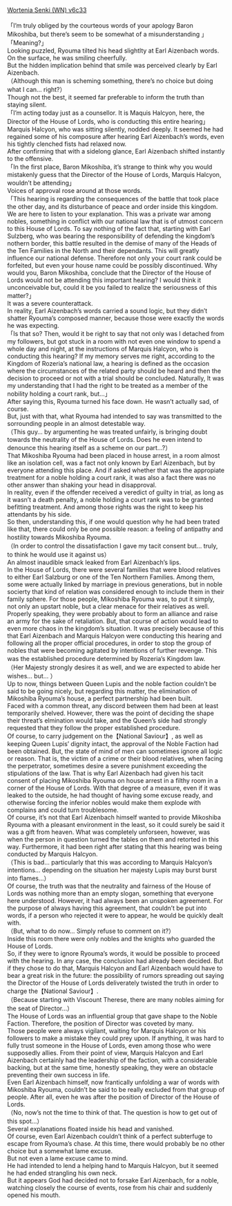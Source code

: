 [Wortenia Senki (WN) v6c33](https://translationsdrt.wordpress.com/2020/06/03/wortenia-senki-v6c33/)
<br/><br/>
「I’m truly obliged by the courteous words of your apology Baron Mikoshiba, but there’s seem to be somewhat of a misunderstanding 」<br/>
「Meaning?」<br/>
Looking puzzled, Ryouma tilted his head slightlty at Earl Aizenbach words.<br/>
On the surface, he was smiling cheerfully.<br/>
But the hidden implication behind that smile was perceived clearly by Earl Aizenbach.<br/>
（Although this man is scheming something, there’s no choice but doing what I can… right?）<br/>
Though not the best, it seemed far preferable to inform the truth than staying silent.<br/>
「I’m acting today just as a counsellor. It is Maquis Halcyon, here, the Director of the House of Lords, who is conducting this entire hearing」<br/>
Marquis Halcyon, who was sitting silently, nodded deeply. It seemed he had regained some of his composure after hearing Earl Aizenbach’s words, even his tightly clenched fists had relaxed now.<br/>
After confirming that with a sidelong glance, Earl Aizenbach shifted instantly to the offensive.<br/>
「In the first place, Baron Mikoshiba, it’s strange to think why you would mistakenly guess that the Director of the House of Lords, Marquis Halcyon, wouldn’t be attending」　　<br/>
Voices of approval rose around at those words.<br/>
「This hearing is regarding the consequences of the battle that took place the other day, and its disturbance of peace and order inside this kingdom. We are here to listen to your explanation. This was a private war among nobles, something in conflict with our national law that is of utmost concern to this House of Lords. To say nothing of the fact that, starting with Earl Sulzberg, who was bearing the responsibility of defending the kingdom’s nothern border, this battle resulted in the demise of many of the Heads of the Ten Families in the North and their dependants. This will greatly influence our national defense. Therefore not only your court rank could be forfeited, but even your house name could be possibly discontinued. Why would you, Baron Mikoshiba, conclude that the Director of the House of Lords would not be attending this important hearing? I would think it unconceivable but, could it be you failed to realize the seriousness of this matter?」<br/>
It was a severe counterattack.<br/>
In reality, Earl Aizenbach’s words carried a sound logic, but they didn’t shatter Ryouma’s composed manner, because those were exactly the words he was expecting.<br/>
「Is that so? Then, would it be right to say that not only was I detached from my followers, but got stuck in a room with not even one window to spend a whole day and night, at the instructions of Marquis Halcyon, who is conducting this hearing? If my memory serves me right, according to the Kingdom of Rozeria’s national law, a hearing is defined as the occasion where the circumstances of the related party should be heard and then the decision to proceed or not with a trial should be concluded. Naturally, It was my understanding that I had the right to be treated as a member of the nobility holding a court rank, but…」<br/>
After saying this, Ryouma turned his face down. He wasn’t actually sad, of course.<br/>
But, just with that, what Ryouma had intended to say was transmitted to the sorrounding people in an almost detestable way.<br/>
（This guy… by argumenting he was treated unfairly, is bringing doubt towards the neutrality of the House of Lords. Does he even intend to denounce this hearing itself as a scheme on our part…?）<br/>
That Mikoshiba Ryouma had been placed in house arrest, in a room almost like an isolation cell, was a fact not only known by Earl Aizenbach, but by everyone attending this place. And if asked whether that was the appropiate treatment for a noble holding a court rank, it was also a fact there was no other answer than shaking your head in disapproval.<br/>
In reality, even if the offender received a veredict of guilty in trial, as long as it wasn’t a death penalty, a noble holding a court rank was to be granted befitting treatment. And among those rights was the right to keep his attendants by his side.<br/>
So then, understanding this, if one would question why he had been trated like that, there could only be one possible reason: a feeling of antipathy and hostility towards Mikoshiba Ryouma.　<br/>
（In order to control the dissatisfaction I gave my tacit consent but… truly, to think he would use it against us）<br/>
An almost inaudible smack leaked from Earl Aizenbach’s lips.<br/>
In the House of Lords, there were several families that were blood relatives to either Earl Salzburg or one of the Ten Northern Families. Among them, some were actually linked by marriage in previous generations, but in noble socierty that kind of relation was considered enough to include them in their family sphere. For those people, Mikoshiba Ryouma was, to put it simply, not only an upstart noble, but a clear menace for their relatives as well.<br/>
Properly speaking, they were probably about to form an alliance and raise an army for the sake of retaliation. But, that course of action would lead to even more chaos in the kingdom’s situation. It was precisely because of this that Earl Aizenbach and Marquis Halcyon were conducting this hearing and following all the proper official procedures, in order to stop the group of nobles that were becoming agitated by intentions of further revenge. This was the established procedure determined by Rozeria’s Kingdom law.　　<br/>
（Her Majesty strongly desires it as well, and we are expected to abide her wishes… but… ）　<br/>
Up to now, things between Queen Lupis and the noble faction couldn’t be said to be going nicely, but regarding this matter, the elimination of Mikoshiba Ryouma’s house, a perfect partnership had been built.<br/>
Faced with a common threat, any discord between them had been at least temporarily shelved. However, there was the point of deciding the shape their threat’s elmination would take, and the Queen’s side had strongly requested that they follow the proper established procedure.<br/>
Of course, to carry judgement on the【National Saviour】, as well as keeping Queen Lupis’ dignity intact, the approval of the Noble Faction had been obtained. But, the state of mind of men can sometimes ignore all logic or reason. That is, the victim of a crime or their blood relatives, when facing the perpetrator, sometimes desire a severe punishment exceeding the stipulations of the law. That is why Earl Aizenbach had given his tacit consent of placing Mikoshiba Ryouma on house arrest in a filthy room in a corner of the House of Lords. With that degree of a measure, even if it was leaked to the outside, he had thought of having some excuse ready, and otherwise forcing the inferior nobles would make them explode with complains and could turn troublesome.<br/>
Of course, it’s not that Earl Aizenbach himself wanted to provide Mikoshiba Ryouma with a pleasant environment in the least, so it could surely be said it was a gift from heaven. What was completely unforseen, however, was when the person in question turned the tables on them and retorted in this way. Furthermore, it had been right after stating that this hearing was being conducted by Marquis Halcyon.<br/>
（This is bad… particularly that this was according to Marquis Halcyon’s intentions… depending on the situation her majesty Lupis may burst burst into flames…）<br/>
Of course, the truth was that the neutrality and fairness of the House of Lords was nothing more than an empty slogan, something that everyone here understood. However, it had always been an unspoken agreement. For the purpose of always having this agreement, that couldn’t be put into words, if a person who rejected it were to appear, he would be quickly dealt with.<br/>
（But, what to do now… Simply refuse to comment on it?）<br/>
Inside this room there were only nobles and the knights who guarded the House of Lords.<br/>
So, if they were to ignore Ryouma’s words, it would be possible to proceed with the hearing. In any case, the conclusion had already been decided. But if they chose to do that, Marquis Halcyon and Earl Aizenbach would have to bear a great risk in the future: the possibility of rumors spreading out saying the Director of the House of Lords deliverately twisted the truth in order to charge the【National Saviour】.<br/>
（Because starting with Viscount Therese, there are many nobles aiming for the seat of Director…）<br/>
The House of Lords was an influential group that gave shape to the Noble Faction. Therefore, the position of Director was coveted by many.<br/>
Those people were always vigilant, waiting for Marquis Halcyon or his followers to make a mistake they could prey upon. If anything, it was hard to fully trust someone in the House of Lords, even among those who were supposedly allies. From their point of view, Marquis Halcyon and Earl Aizenbach certainly had the leadership of the faction, with a considerable backing, but at the same time, honestly speaking, they were an obstacle preventing their own success in life.<br/>
Even Earl Aizenbach himself, now frantically unfolding a war of words with Mikoshiba Ryouma, couldn’t be said to be really excluded from that group of people. After all, even he was after the position of Director of the House of Lords.<br/>
（No, now’s not the time to think of that. The question is how to get out of this spot…）<br/>
Several explanations floated inside his head and vanished.<br/>
Of course, even Earl Aizenbach couldn’t think of a perfect subterfuge to escape from Ryouma’s chase. At this time, there would probably be no other choice but a somewhat lame excuse.<br/>
But not even a lame excuse came to mind.<br/>
He had intended to lend a helping hand to Marquis Halcyon, but it seemed he had ended strangling his own neck.<br/>
But it appears God had decided not to forsake Earl Aizenbach, for a noble, watching closely the course of events, rose from his chair and suddenly opened his mouth.<br/>
 
